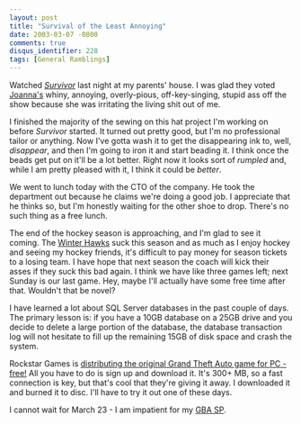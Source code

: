 ```yaml
---
layout: post
title: "Survival of the Least Annoying"
date: 2003-03-07 -0800
comments: true
disqus_identifier: 228
tags: [General Ramblings]
---
```

Watched [*Survivor*](http://www.cbs.com/primetime/survivor6/) last night
at my parents' house. I was glad they voted
[Joanna's](http://www.cbs.com/primetime/survivor6/survivors/prof/joanna.shtml)
whiny, annoying, overly-pious, off-key-singing, stupid ass off the show
because she was irritating the living shit out of me.
 
 I finished the majority of the sewing on this hat project I'm working
on before *Survivor* started. It turned out pretty good, but I'm no
professional tailor or anything. Now I've gotta wash it to get the
disappearing ink to, well, *disappear*, and then I'm going to iron it
and start beading it. I think once the beads get put on it'll be a lot
better. Right now it looks sort of *rumpled* and, while I am pretty
pleased with it, I think it could be *better*.
 
 We went to lunch today with the CTO of the company. He took the
department out because he claims we're doing a good job. I appreciate
that he thinks so, but I'm honestly waiting for the other shoe to drop.
There's no such thing as a free lunch.
 
 The end of the hockey season is approaching, and I'm glad to see it
coming. The [Winter Hawks](http://www.winterhawks.com) suck this season
and as much as I enjoy hockey and seeing my hockey friends, it's
difficult to pay money for season tickets to a losing team. I have hope
that next season the coach will kick their asses if they suck this bad
again. I think we have like three games left; next Sunday is our last
game. Hey, maybe I'll actually have some free time after that. Wouldn't
that be novel?
 
 I have learned a lot about SQL Server databases in the past couple of
days. The primary lesson is: if you have a 10GB database on a 25GB drive
and you decide to delete a large portion of the database, the database
transaction log will not hesitate to fill up the remaining 15GB of disk
space and crash the system.
 
 Rockstar Games is [distributing the original Grand Theft Auto game for
PC - free!](http://www.rockstargames.com/classics/) All you have to do
is sign up and download it. It's 300+ MB, so a fast connection is key,
but that's cool that they're giving it away. I downloaded it and burned
it to disc. I'll have to try it out one of these days.
 
 I cannot wait for March 23 - I am impatient for my [GBA
SP](http://pocket.ign.com/articles/381/381613p1.html).
